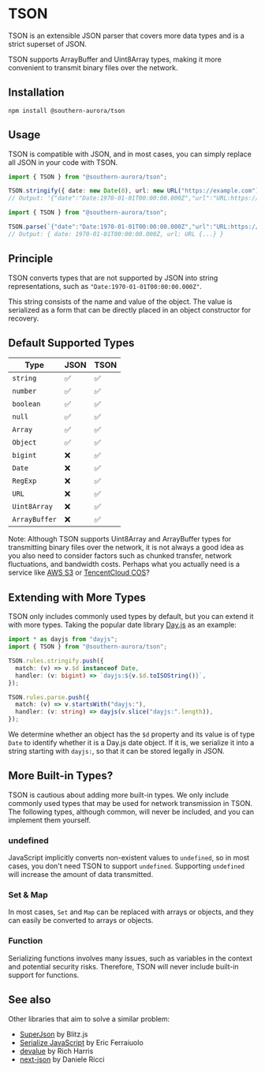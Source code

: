 # TSON

TSON is an extensible JSON parser that covers more data types and is a strict superset of JSON.

TSON supports ArrayBuffer and Uint8Array types, making it more convenient to transmit binary files over the network.

## Installation

`npm install @southern-aurora/tson`

## Usage

TSON is compatible with JSON, and in most cases, you can simply replace all JSON in your code with TSON.

```ts
import { TSON } from "@southern-aurora/tson";

TSON.stringify({ date: new Date(0), url: new URL("https://example.com") });
// Output: '{"date":"Date:1970-01-01T00:00:00.000Z","url":"URL:https://example.com/"}'
```

```ts
import { TSON } from "@southern-aurora/tson";

TSON.parse(`{"date":"Date:1970-01-01T00:00:00.000Z","url":"URL:https://example.com/"}`);
// Output: { date: 1970-01-01T00:00:00.000Z, url: URL {...} }
```

## Principle

TSON converts types that are not supported by JSON into string representations, such as `"Date:1970-01-01T00:00:00.000Z"`.

This string consists of the name and value of the object. The value is serialized as a form that can be directly placed in an object constructor for recovery.

## Default Supported Types

| Type          | JSON | TSON |
| ------------- | ---- | ---- |
| `string`      | ✅   | ✅   |
| `number`      | ✅   | ✅   |
| `boolean`     | ✅   | ✅   |
| `null`        | ✅   | ✅   |
| `Array`       | ✅   | ✅   |
| `Object`      | ✅   | ✅   |
| `bigint`      | ❌   | ✅   |
| `Date`        | ❌   | ✅   |
| `RegExp`      | ❌   | ✅   |
| `URL`         | ❌   | ✅   |
| `Uint8Array`  | ❌   | ✅   |
| `ArrayBuffer` | ❌   | ✅   |

Note: Although TSON supports Uint8Array and ArrayBuffer types for transmitting binary files over the network, it is not always a good idea as you also need to consider factors such as chunked transfer, network fluctuations, and bandwidth costs. Perhaps what you actually need is a service like [AWS S3](https://aws.amazon.com/cli/) or [TencentCloud COS](https://cloud.tencent.com/product/cos)?

## Extending with More Types

TSON only includes commonly used types by default, but you can extend it with more types. Taking the popular date library [Day.js](https://github.com/iamkun/dayjs) as an example:

```ts
import * as dayjs from "dayjs";
import { TSON } from "@southern-aurora/tson";

TSON.rules.stringify.push({
  match: (v) => v.$d instanceof Date,
  handler: (v: bigint) => `dayjs:${v.$d.toISOString()}`,
});

TSON.rules.parse.push({
  match: (v) => v.startsWith("dayjs:"),
  handler: (v: string) => dayjs(v.slice("dayjs:".length)),
});
```

We determine whether an object has the `$d` property and its value is of type `Date` to identify whether it is a Day.js date object. If it is, we serialize it into a string starting with `dayjs:`, so that it can be stored legally in JSON.

## More Built-in Types?

TSON is cautious about adding more built-in types. We only include commonly used types that may be used for network transmission in TSON. The following types, although common, will never be included, and you can implement them yourself.

### undefined

JavaScript implicitly converts non-existent values to `undefined`, so in most cases, you don't need TSON to support `undefined`. Supporting `undefined` will increase the amount of data transmitted.

### Set & Map

In most cases, `Set` and `Map` can be replaced with arrays or objects, and they can easily be converted to arrays or objects.

### Function

Serializing functions involves many issues, such as variables in the context and potential security risks. Therefore, TSON will never include built-in support for functions.

## See also

Other libraries that aim to solve a similar problem:

- [SuperJson](https://github.com/blitz-js/superjson) by Blitz.js
- [Serialize JavaScript](https://github.com/yahoo/serialize-javascript) by Eric Ferraiuolo
- [devalue](https://github.com/Rich-Harris/devalue) by Rich Harris
- [next-json](https://github.com/iccicci/next-json) by Daniele Ricci
